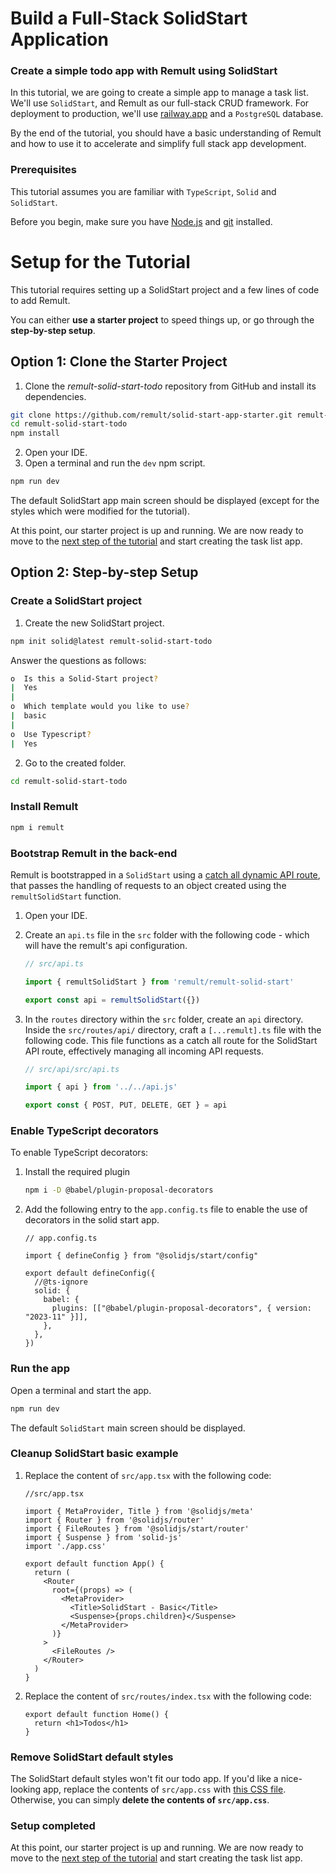 # Build a Full-Stack SolidStart Application

### Create a simple todo app with Remult using SolidStart

In this tutorial, we are going to create a simple app to manage a task list. We'll use `SolidStart`, and Remult as our full-stack CRUD framework. For deployment to production, we'll use [railway.app](https://railway.app/) and a `PostgreSQL` database.

By the end of the tutorial, you should have a basic understanding of Remult and how to use it to accelerate and simplify full stack app development.

### Prerequisites

This tutorial assumes you are familiar with `TypeScript`, `Solid` and `SolidStart`.

Before you begin, make sure you have [Node.js](https://nodejs.org) and [git](https://git-scm.com/) installed. <!-- consider specifying Node minimum version with npm -->

# Setup for the Tutorial

This tutorial requires setting up a SolidStart project and a few lines of code to add Remult.

You can either **use a starter project** to speed things up, or go through the **step-by-step setup**.

## Option 1: Clone the Starter Project

1. Clone the _remult-solid-start-todo_ repository from GitHub and install its dependencies.

```sh
git clone https://github.com/remult/solid-start-app-starter.git remult-solid-start-todo
cd remult-solid-start-todo
npm install
```

2. Open your IDE.
3. Open a terminal and run the `dev` npm script.

```sh
npm run dev
```

The default SolidStart app main screen should be displayed (except for the styles which were modified for the tutorial).

At this point, our starter project is up and running. We are now ready to move to the [next step of the tutorial](./entities.md) and start creating the task list app.

## Option 2: Step-by-step Setup

### Create a SolidStart project

1. Create the new SolidStart project.

```sh
npm init solid@latest remult-solid-start-todo
```

Answer the questions as follows:

```sh
o  Is this a Solid-Start project?
|  Yes
|
o  Which template would you like to use?
|  basic
|
o  Use Typescript?
|  Yes
```

2. Go to the created folder.

```sh
cd remult-solid-start-todo
```

### Install Remult

```sh
npm i remult
```

### Bootstrap Remult in the back-end

Remult is bootstrapped in a `SolidStart` using a [catch all dynamic API route](https://start.solidjs.com/core-concepts/routing#catch-all-routes), that passes the handling of requests to an object created using the `remultSolidStart` function.

1. Open your IDE.

2. Create an `api.ts` file in the `src` folder with the following code - which will have the remult's api configuration.

   ```ts
   // src/api.ts

   import { remultSolidStart } from 'remult/remult-solid-start'

   export const api = remultSolidStart({})
   ```

3. In the `routes` directory within the `src` folder, create an `api` directory. Inside the `src/routes/api/` directory, craft a `[...remult].ts` file with the following code. This file functions as a catch all route for the SolidStart API route, effectively managing all incoming API requests.

   ```ts
   // src/api/src/api.ts

   import { api } from '../../api.js'

   export const { POST, PUT, DELETE, GET } = api
   ```

### Enable TypeScript decorators

To enable TypeScript decorators:

1. Install the required plugin
   ```sh
   npm i -D @babel/plugin-proposal-decorators
   ```
2. Add the following entry to the `app.config.ts` file to enable the use of decorators in the solid start app.

   ```ts{6-11}
   // app.config.ts

   import { defineConfig } from "@solidjs/start/config"

   export default defineConfig({
     //@ts-ignore
     solid: {
       babel: {
         plugins: [["@babel/plugin-proposal-decorators", { version: "2023-11" }]],
       },
     },
   })
   ```

### Run the app

Open a terminal and start the app.

```sh
npm run dev
```

The default `SolidStart` main screen should be displayed.

### Cleanup SolidStart basic example

1. Replace the content of `src/app.tsx` with the following code:

   ```tsx
   //src/app.tsx

   import { MetaProvider, Title } from '@solidjs/meta'
   import { Router } from '@solidjs/router'
   import { FileRoutes } from '@solidjs/start/router'
   import { Suspense } from 'solid-js'
   import './app.css'

   export default function App() {
     return (
       <Router
         root={(props) => (
           <MetaProvider>
             <Title>SolidStart - Basic</Title>
             <Suspense>{props.children}</Suspense>
           </MetaProvider>
         )}
       >
         <FileRoutes />
       </Router>
     )
   }
   ```

2. Replace the content of `src/routes/index.tsx` with the following code:

   ```tsx
   export default function Home() {
     return <h1>Todos</h1>
   }
   ```

### Remove SolidStart default styles

The SolidStart default styles won't fit our todo app. If you'd like a nice-looking app, replace the contents of `src/app.css` with [this CSS file](https://raw.githubusercontent.com/remult/solid-start-app-starter/main/src/src/app.css). Otherwise, you can simply **delete the contents of `src/app.css`**.

### Setup completed

At this point, our starter project is up and running. We are now ready to move to the [next step of the tutorial](./entities.md) and start creating the task list app.
